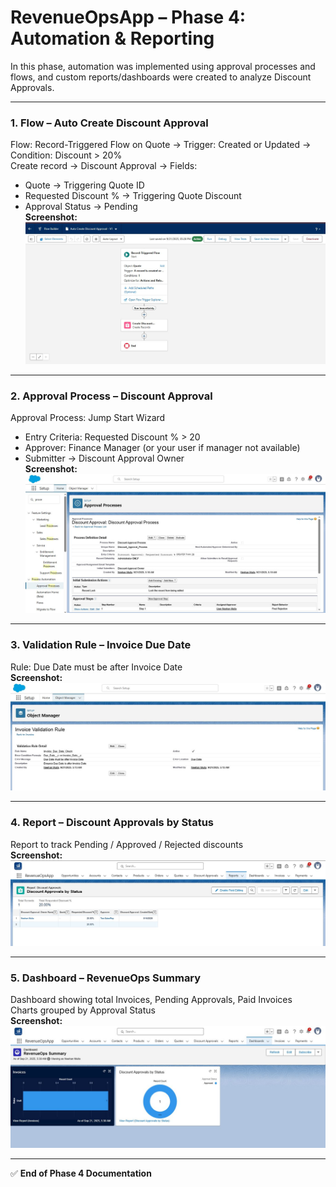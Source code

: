 # RevenueOpsApp – Phase 4: Automation & Reporting  

In this phase, automation was implemented using approval processes and flows, and custom reports/dashboards were created to analyze Discount Approvals.  

---

### 1. Flow – Auto Create Discount Approval  
Flow: Record-Triggered Flow on Quote → Trigger: Created or Updated → Condition: Discount > 20%  
Create record → Discount Approval → Fields:  
- Quote → Triggering Quote ID  
- Requested Discount % → Triggering Quote Discount  
- Approval Status → Pending  
**Screenshot:**  
![Flow Setup](./screenshots4/01_discount_flow.JPG)

---

### 2. Approval Process – Discount Approval  
Approval Process: Jump Start Wizard  
- Entry Criteria: Requested Discount % > 20  
- Approver: Finance Manager (or your user if manager not available)  
- Submitter → Discount Approval Owner  
**Screenshot:**  
![Approval Process](./screenshots4/02_approval_process.JPG)

---

### 3. Validation Rule – Invoice Due Date  
Rule: Due Date must be after Invoice Date  
**Screenshot:**  
![Validation Rule](./screenshots4/03_validation_rule.JPG)

---

### 4. Report – Discount Approvals by Status  
Report to track Pending / Approved / Rejected discounts  
**Screenshot:**  
![Discount Report](./screenshots4/04_discount_report.JPG)

---

### 5. Dashboard – RevenueOps Summary  
Dashboard showing total Invoices, Pending Approvals, Paid Invoices  
Charts grouped by Approval Status  
**Screenshot:**  
![Approval Dashboard](./screenshots4/05_dashboard_summary.JPG)

---

✅ **End of Phase 4 Documentation**
